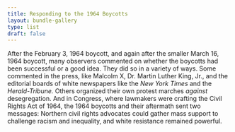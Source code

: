 ```yaml
---
title: Responding to the 1964 Boycotts
layout: bundle-gallery
type: list
draft: false
---
```


After the February 3, 1964 boycott, and again after the smaller March 16, 1964 boycott, many observers commented on whether the boycotts had been successful or a good idea. They did so in a variety of ways. Some commented in the press, like Malcolm X, Dr. Martin Luther King, Jr., and the editorial boards of white newspapers like the *New York Times* and the *Herald-Tribune.* Others organized their own protest marches *against* desegregation. And in Congress, where lawmakers were crafting the Civil Rights Act of 1964, the 1964 boycotts and their aftermath sent two messages: Northern civil rights advocates could gather mass support to challenge racism and inequality, and white resistance remained powerful.
